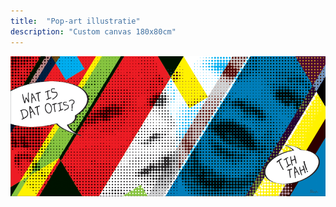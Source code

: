 ```yaml
---
title:  "Pop-art illustratie"
description: "Custom canvas 180x80cm"
---
```


![tih tah](images/work/tih-tah.png)